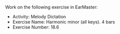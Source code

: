 Work on the following exercise in EarMaster:
- Activity: Melody Dictation
- Exercise Name: Harmonic minor (all keys). 4 bars
- Exercise Number: 18.6
